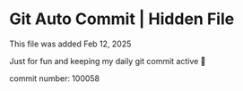 # Git Auto Commit | Hidden File

This file was added Feb 12, 2025

Just for fun and keeping my daily git commit active 🤪

commit number: 100058
